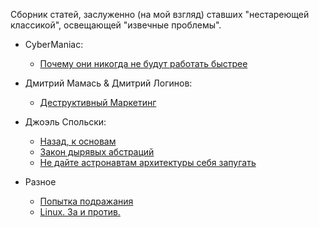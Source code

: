 Сборник статей, заслуженно (на мой взгляд) ставших "нестареющей классикой", освещающей "извечные проблемы".

- CyberManiac:
  - [Почему они никогда не будут работать быстрее](faster.md)

- Дмитрий Мамась & Дмитрий Логинов:
  - [Деструктивный Маркетинг](mark.md)

- Джоэль Спольски:
  - [Назад, к основам](back.md)
  - [Закон дырявых абстраций](abstract.md)
  - [Не дайте астронавтам архитектуры себя запугать](astro.md)

- Разное
  - [Попытка подражания](code.md)
  - [Linux. За и против.](linux.md)
